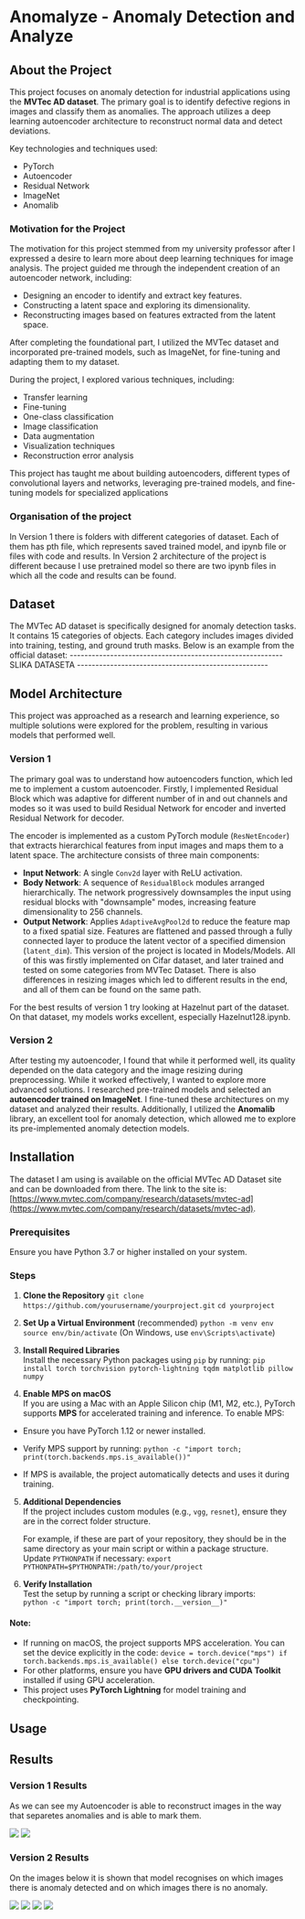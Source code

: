 # Anomalyze - Anomaly Detection and Analyze

## About the Project
This project focuses on anomaly detection for industrial applications using the **MVTec AD dataset**. The primary goal is to identify defective regions in images and classify them as anomalies. The approach utilizes a deep learning autoencoder architecture to reconstruct normal data and detect deviations.  

Key technologies and techniques used:
* PyTorch
* Autoencoder
* Residual Network
* ImageNet
* Anomalib

### Motivation for the Project
The motivation for this project stemmed from my university professor after I expressed a desire to learn more about deep learning techniques for image analysis. The project guided me through the independent creation of an autoencoder network, including:

-   Designing an encoder to identify and extract key features.
-   Constructing a latent space and exploring its dimensionality.
-   Reconstructing images based on features extracted from the latent space.

After completing the foundational part, I utilized the MVTec dataset and incorporated pre-trained models, such as ImageNet, for fine-tuning and adapting them to my dataset.

During the project, I explored various techniques, including:

-   Transfer learning
-   Fine-tuning
-   One-class classification
-   Image classification
-   Data augmentation
-   Visualization techniques
-   Reconstruction error analysis

This project has taught me about building autoencoders, different types of convolutional layers and networks, leveraging pre-trained models, and fine-tuning models for specialized applications

### Organisation of the project
In Version 1 there is folders with different categories of dataset. Each of them has pth file, which represents saved trained model, and ipynb file or files with code and results.
In Version 2 architecture of the project is different because I use pretrained model so there are two ipynb files in which all the code and results can be found.

## Dataset
The MVTec AD dataset is specifically designed for anomaly detection tasks. It contains 15 categories of objects. Each category includes images divided into training, testing, and ground truth masks. Below is an example from the official dataset:
---------------------------------------------------------- SLIKA DATASETA ----------------------------------------------------
## Model Architecture
This project was approached as a research and learning experience, so multiple solutions were explored for the problem, resulting in various models that performed well.

### Version 1
The primary goal was to understand how autoencoders function, which led me to implement a custom autoencoder. Firstly, I implemented Residual Block which was adaptive for different number of in and out channels and modes so it was used to build Residual Network for encoder and inverted Residual Network for decoder.

The encoder is implemented as a custom PyTorch module (`ResNetEncoder`) that extracts hierarchical features from input images and maps them to a latent space. The architecture consists of three main components:

-   **Input Network**: A single `Conv2d` layer with ReLU activation.
-   **Body Network**: A sequence of `ResidualBlock` modules arranged hierarchically. The network progressively downsamples the input using residual blocks with "downsample" modes, increasing feature dimensionality to 256 channels.
-   **Output Network**: Applies `AdaptiveAvgPool2d` to reduce the feature map to a fixed spatial size. Features are flattened and passed through a fully connected layer to produce the latent vector of a specified dimension (`latent_dim`).
This version of the project is located in Models/Models. All of this was firstly implemented on Cifar dataset, and later trained and tested on some categories from MVTec Dataset. There is also differences in resizing images which led to different results in the end, and all of them can be found on the same path.

For the best results of version 1 try looking at Hazelnut part of the dataset. On that dataset, my models works excellent, especially Hazelnut128.ipynb.

### Version 2
After testing my autoencoder, I found that while it performed well, its quality depended on the data category and the image resizing during preprocessing. While it worked effectively, I wanted to explore more advanced solutions.
I researched pre-trained models and selected an **autoencoder trained on ImageNet**. I fine-tuned these architectures on my dataset and analyzed their results.
Additionally, I utilized the **Anomalib** library, an excellent tool for anomaly detection, which allowed me to explore its pre-implemented anomaly detection models.

## Installation
The dataset I am using is available on the official MVTec AD Dataset site and can be downloaded from there. The link to the site is: [https://www.mvtec.com/company/research/datasets/mvtec-ad](https://www.mvtec.com/company/research/datasets/mvtec-ad).

### Prerequisites
Ensure you have Python 3.7 or higher installed on your system.

### Steps

1.  **Clone the Repository**
    `git clone https://github.com/yourusername/yourproject.git`
    `cd yourproject` 
    
2.  **Set Up a Virtual Environment** (recommended)
    `python -m venv env`
    `source env/bin/activate` (On Windows, use `env\Scripts\activate`)
    
3.  **Install Required Libraries**  
    Install the necessary Python packages using `pip` by running:
    `pip install torch torchvision pytorch-lightning tqdm matplotlib pillow numpy` 

4. **Enable MPS on macOS**  
If you are using a Mac with an Apple Silicon chip (M1, M2, etc.), PyTorch supports **MPS** for accelerated training and inference. To enable MPS:

-   Ensure you have PyTorch 1.12 or newer installed.
-   Verify MPS support by running:
    `python -c "import torch; print(torch.backends.mps.is_available())"` 
    
-   If MPS is available, the project automatically detects and uses it during training.    
5.  **Additional Dependencies**  
    If the project includes custom modules (e.g., `vgg`, `resnet`), ensure they are in the correct folder structure.
    
    For example, if these are part of your repository, they should be in the same directory as your main script or within a package structure. Update `PYTHONPATH` if necessary:
    `export PYTHONPATH=$PYTHONPATH:/path/to/your/project` 
    
6.  **Verify Installation**  
    Test the setup by running a script or checking library imports:    
    `python -c "import torch; print(torch.__version__)"` 
#### Note:
-   If running on macOS, the project supports MPS acceleration. You can set the device explicitly in the code:
    `device = torch.device("mps") if torch.backends.mps.is_available() else torch.device("cpu")` 
-   For other platforms, ensure you have **GPU drivers and CUDA Toolkit** installed if using GPU acceleration.
-   This project uses **PyTorch Lightning** for model training and checkpointing.

## Usage


## Results

### Version 1 Results
As we can see my Autoencoder is able to reconstruct images in the way that separetes anomalies and is able to mark them. 
<div>
    <img src='https://github.com/user-attachments/assets/6a6e7928-ba9c-4ad4-8294-3b6fdf17d527'>
    <img src='https://github.com/user-attachments/assets/2324f24e-3a3e-4b26-865a-e29dde7e9858'>
</div>



### Version 2 Results
On the images below it is shown that model recognises on which images there is anomaly detected and on which images there is no anomaly.
<div>
    <img src='https://github.com/user-attachments/assets/c21fe4a0-17ff-49af-8e23-75dd3fafad10'>
    <img src='https://github.com/user-attachments/assets/c6809978-2835-4c26-97e2-d4fece172441'>
    <img src='https://github.com/user-attachments/assets/f5361d30-52df-403b-9df9-18798c40d98e'>
    <img src='https://github.com/user-attachments/assets/1cbae527-884e-4bc3-be36-0688003e2ad4'>
</div>


